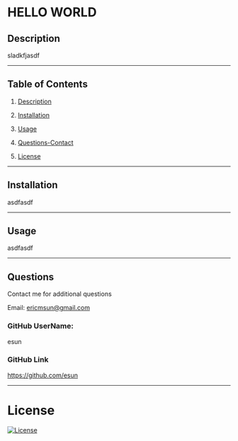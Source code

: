 
  # HELLO WORLD

## Description

sladkfjasdf

----

## Table of Contents

1. [Description](#description)

2. [Installation](#installation)

3. [Usage](#usage)

4. [Questions-Contact](#questions)

5. [License](#license)

----

## Installation

asdfasdf

----

## Usage
asdfasdf

----

## Questions

Contact me for additional questions

Email: ericmsun@gmail.com

### GitHub UserName:

esun

### GitHub Link

https://github.com/esun

----

# License

[![License](https://img.shields.io/badge/License-BSD%203--Clause-blue.svg)](https://opensource.org/licenses/BSD-3-Clause)



